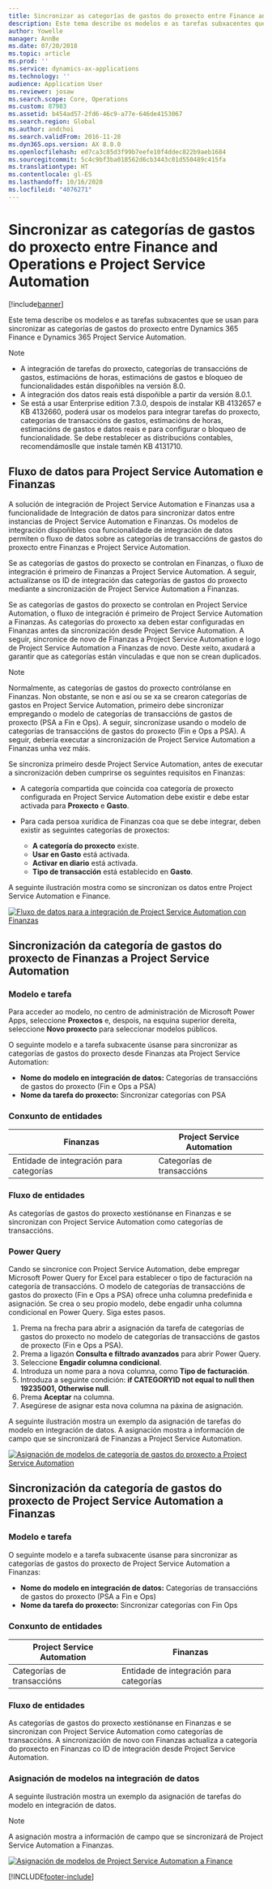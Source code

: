 ```yaml
---
title: Sincronizar as categorías de gastos do proxecto entre Finance and Operations e Project Service Automation
description: Este tema describe os modelos e as tarefas subxacentes que se usan para sincronizar as categorías de gastos do proxecto entre Microsoft Dynamics 365 Finance e Dynamics 365 Project Service Automation.
author: Yowelle
manager: AnnBe
ms.date: 07/20/2018
ms.topic: article
ms.prod: ''
ms.service: dynamics-ax-applications
ms.technology: ''
audience: Application User
ms.reviewer: josaw
ms.search.scope: Core, Operations
ms.custom: 87983
ms.assetid: b454ad57-2fd6-46c9-a77e-646de4153067
ms.search.region: Global
ms.author: andchoi
ms.search.validFrom: 2016-11-28
ms.dyn365.ops.version: AX 8.0.0
ms.openlocfilehash: ed7ca3c85d3f99b7eefe10f4ddec822b9aeb1684
ms.sourcegitcommit: 5c4c9bf3ba018562d6cb3443c01d550489c415fa
ms.translationtype: HT
ms.contentlocale: gl-ES
ms.lasthandoff: 10/16/2020
ms.locfileid: "4076271"
---
```

# <a name="synchronize-project-expense-categories-between-finance-and-operations-and-project-service-automation"></a>Sincronizar as categorías de gastos do proxecto entre Finance and Operations e Project Service Automation

[!include[banner](../includes/banner.md)]

Este tema describe os modelos e as tarefas subxacentes que se usan para sincronizar as categorías de gastos do proxecto entre Dynamics 365 Finance e Dynamics 365 Project Service Automation.

> [!NOTE]
> - A integración de tarefas do proxecto, categorías de transaccións de gastos, estimacións de horas, estimacións de gastos e bloqueo de funcionalidades están dispoñibles na versión 8.0.
> - A integración dos datos reais está dispoñible a partir da versión 8.0.1.
> - Se está a usar Enterprise edition 7.3.0, despois de instalar KB 4132657 e KB 4132660, poderá usar os modelos para integrar tarefas do proxecto, categorías de transaccións de gastos, estimacións de horas, estimacións de gastos e datos reais e para configurar o bloqueo de funcionalidade. Se debe restablecer as distribucións contables, recomendámoslle que instale tamén KB 4131710.

## <a name="data-flow-for-project-service-automation-and-finance"></a>Fluxo de datos para Project Service Automation e Finanzas

A solución de integración de Project Service Automation e Finanzas usa a funcionalidade de Integración de datos para sincronizar datos entre instancias de Project Service Automation e Finanzas. Os modelos de integración dispoñibles coa funcionalidade de integración de datos permiten o fluxo de datos sobre as categorías de transaccións de gastos do proxecto entre Finanzas e Project Service Automation.

Se as categorías de gastos do proxecto se controlan en Finanzas, o fluxo de integración é primeiro de Finanzas a Project Service Automation. A seguir, actualízanse os ID de integración das categorías de gastos do proxecto mediante a sincronización de Project Service Automation a Finanzas.

Se as categorías de gastos do proxecto se controlan en Project Service Automation, o fluxo de integración é primeiro de Project Service Automation a Finanzas. As categorías do proxecto xa deben estar configuradas en Finanzas antes da sincronización desde Project Service Automation. A seguir, sincronice de novo de Finanzas a Project Service Automation e logo de Project Service Automation a Finanzas de novo. Deste xeito, axudará a garantir que as categorías están vinculadas e que non se crean duplicados.

> [!NOTE]
> Normalmente, as categorías de gastos do proxecto contrólanse en Finanzas. Non obstante, se non e así ou se xa se crearon categorías de gastos en Project Service Automation, primeiro debe sincronizar empregando o modelo de categorías de transaccións de gastos de proxecto (PSA a Fin e Ops). A seguir, sincronízase usando o modelo de categorías de transaccións de gastos do proxecto (Fin e Ops a PSA). A seguir, debería executar a sincronización de Project Service Automation a Finanzas unha vez máis.
>
> Se sincroniza primeiro desde Project Service Automation, antes de executar a sincronización deben cumprirse os seguintes requisitos en Finanzas:
>
> - A categoría compartida que coincida coa categoría de proxecto configurada en Project Service Automation debe existir e debe estar activada para **Proxecto** e **Gasto**.
> - Para cada persoa xurídica de Finanzas coa que se debe integrar, deben existir as seguintes categorías de proxectos:
>
>     - **A categoría do proxecto** existe. 
>     - **Usar en Gasto** está activada.
>     - **Activar en diario** está activada.
>     - **Tipo de transacción** está establecido en **Gasto**.

A seguinte ilustración mostra como se sincronizan os datos entre Project Service Automation e Finance.

[![Fluxo de datos para a integración de Project Service Automation con Finanzas](./media/ProjectExpenseCategoriesFlow.png)](./media/ProjectExpenseCategoriesFlow.png)

## <a name="project-expense-category-synchronization-from-finance-to-project-service-automation"></a>Sincronización da categoría de gastos do proxecto de Finanzas a Project Service Automation

### <a name="template-and-task"></a>Modelo e tarefa

Para acceder ao modelo, no centro de administración de Microsoft Power Apps, seleccione **Proxectos** e, despois, na esquina superior dereita, seleccione **Novo proxecto** para seleccionar modelos públicos.

O seguinte modelo e a tarefa subxacente úsanse para sincronizar as categorías de gastos do proxecto desde Finanzas ata Project Service Automation:

- **Nome do modelo en integración de datos:** Categorías de transaccións de gastos do proxecto (Fin e Ops a PSA)
- **Nome da tarefa do proxecto:** Sincronizar categorías con PSA

### <a name="entity-set"></a>Conxunto de entidades

| Finanzas                           | Project Service Automation |
|-----------------------------------|----------------------------|
| Entidade de integración para categorías | Categorías de transaccións     |

### <a name="entity-flow"></a>Fluxo de entidades

As categorías de gastos do proxecto xestiónanse en Finanzas e se sincronizan con Project Service Automation como categorías de transaccións.

### <a name="power-query"></a>Power Query

Cando se sincronice con Project Service Automation, debe empregar Microsoft Power Query for Excel para establecer o tipo de facturación na categoría de transaccións. O modelo de categorías de transaccións de gastos do proxecto (Fin e Ops a PSA) ofrece unha columna predefinida e asignación. Se crea o seu propio modelo, debe engadir unha columna condicional en Power Query. Siga estes pasos.

1. Prema na frecha para abrir a asignación da tarefa de categorías de gastos do proxecto no modelo de categorías de transaccións de gastos de proxecto (Fin e Ops a PSA).
2. Prema a ligazón **Consulta e filtrado avanzados** para abrir Power Query.
2. Seleccione **Engadir columna condicional**.
3. Introduza un nome para a nova columna, como **Tipo de facturación**.
4. Introduza a seguinte condición: **if CATEGORYID not equal to null then 19235001, Otherwise null**.
5. Prema **Aceptar** na columna.
6. Asegúrese de asignar esta nova columna na páxina de asignación.

A seguinte ilustración mostra un exemplo da asignación de tarefas do modelo en integración de datos. A asignación mostra a información de campo que se sincronizará de Finanzas a Project Service Automation.

[![Asignación de modelos de categoría de gastos do proxecto a Project Service Automation](./media/ProjectExpenseCategoriesToPSAMapping.jpg)](./media/ProjectExpenseCategoriesToPSAMapping.jpg)

## <a name="project-expense-category-synchronization-from-project-service-automation-to-finance"></a>Sincronización da categoría de gastos do proxecto de Project Service Automation a Finanzas

### <a name="template-and-task"></a>Modelo e tarefa

O seguinte modelo e a tarefa subxacente úsanse para sincronizar as categorías de gastos do proxecto de Project Service Automation a Finanzas:

- **Nome do modelo en integración de datos:** Categorías de transaccións de gastos do proxecto (PSA a Fin e Ops)
- **Nome da tarefa do proxecto:** Sincronizar categorías con Fin Ops

### <a name="entity-set"></a>Conxunto de entidades

| Project Service Automation | Finanzas                           |
|----------------------------|-----------------------------------|
| Categorías de transaccións     | Entidade de integración para categorías |

### <a name="entity-flow"></a>Fluxo de entidades

As categorías de gastos do proxecto xestiónanse en Finanzas e se sincronizan con Project Service Automation como categorías de transaccións. A sincronización de novo con Finanzas actualiza a categoría do proxecto en Finanzas co ID de integración desde Project Service Automation.

### <a name="template-mapping-in-data-integration"></a>Asignación de modelos na integración de datos

A seguinte ilustración mostra un exemplo da asignación de tarefas do modelo en integración de datos.

> [!NOTE]
> A asignación mostra a información de campo que se sincronizará de Project Service Automation a Finanzas.

[![Asignación de modelos de Project Service Automation a Finance](./media/ProjectExpenseCategoriesToFinOpsMapping.jpg)](./media/ProjectExpenseCategoriesToFinOpsMapping.jpg)


[!INCLUDE[footer-include](../includes/footer-banner.md)]